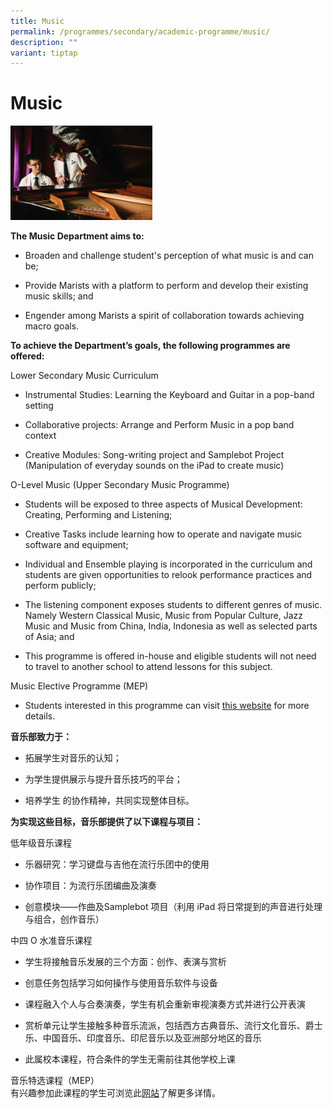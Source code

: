 ```yaml
---
title: Music
permalink: /programmes/secondary/academic-programme/music/
description: ""
variant: tiptap
---
```

<h1>Music</h1>
<div class="isomer-image-wrapper">
<img style="width:45%" height="auto" width="100%" src="/images/Academic%20Programme/Secondary/music_v1.png">
</div>
<p><strong>The Music Department aims to:</strong>
</p>
<ul>
<li>
<p>Broaden and challenge student's perception of what music is and can be;</p>
</li>
<li>
<p>Provide Marists with a platform to perform and develop their existing
music skills; and</p>
</li>
<li>
<p>Engender among Marists a spirit of collaboration towards achieving macro
goals.</p>
</li>
</ul>
<p><strong>To achieve the Department’s goals, the following programmes are offered:</strong>
</p>
<p>Lower Secondary Music Curriculum</p>
<ul data-tight="true" class="tight">
<li>
<p>Instrumental Studies: Learning the Keyboard and Guitar in a pop-band setting</p>
</li>
<li>
<p>Collaborative projects: Arrange and Perform Music in a pop band context</p>
</li>
<li>
<p>Creative Modules: Song-writing project and Samplebot Project (Manipulation
of everyday sounds on the iPad to create music)</p>
</li>
</ul>
<p>O-Level Music (Upper Secondary Music Programme)</p>
<ul>
<li>
<p>Students will be exposed to three aspects of Musical Development: Creating,
Performing and Listening;</p>
</li>
<li>
<p>Creative Tasks include learning how to operate and navigate music software
and equipment;</p>
</li>
<li>
<p>Individual and Ensemble playing is incorporated in the curriculum and
students are given opportunities to relook performance practices and perform
publicly;</p>
</li>
<li>
<p>The listening component exposes students to different genres of music.
Namely Western Classical Music, Music from Popular Culture, Jazz Music
and Music from China, India, Indonesia as well as selected parts of Asia;
and</p>
</li>
<li>
<p>This programme is offered in-house and eligible students will not need
to travel to another school to attend lessons for this subject.</p>
</li>
</ul>
<p>Music Elective Programme (MEP)</p>
<ul data-tight="true" class="tight">
<li>
<p>Students interested in this programme can visit&nbsp;<a href="https://www.moe.gov.sg/education-in-sg/our-programmes/mep-sec" rel="noopener noreferrer nofollow" target="_blank">this website</a>&nbsp;for
more details.</p>
<p></p>
</li>
</ul>
<p><strong>音乐部致力于：</strong>
</p>
<ul>
<li>
<p>拓展学生对音乐的认知；</p>
</li>
<li>
<p>为学生提供展示与提升音乐技巧的平台；</p>
</li>
<li>
<p>培养学生 的协作精神，共同实现整体目标。
<br>
</p>
</li>
</ul>
<p><strong>为实现这些目标，音乐部提供了以下课程与项目：</strong>
</p>
<p>低年级音乐课程</p>
<ul>
<li>
<p>乐器研究：学习键盘与吉他在流行乐团中的使用</p>
</li>
<li>
<p>协作项目：为流行乐团编曲及演奏</p>
</li>
<li>
<p>创意模块——作曲及Samplebot 项目（利用 iPad 将日常提到的声音进行处理与组合，创作音乐）</p>
<p></p>
</li>
</ul>
<p>中四 O 水准音乐课程</p>
<ul>
<li>
<p>学生将接触音乐发展的三个方面：创作、表演与赏析</p>
</li>
<li>
<p>创意任务包括学习如何操作与使用音乐软件与设备</p>
</li>
<li>
<p>课程融入个人与合奏演奏，学生有机会重新审视演奏方式并进行公开表演</p>
</li>
<li>
<p>赏析单元让学生接触多种音乐流派，包括西方古典音乐、流行文化音乐、爵士乐、中国音乐、印度音乐、印尼音乐以及亚洲部分地区的音乐</p>
</li>
<li>
<p>此属校本课程，符合条件的学生无需前往其他学校上课
<br>
</p>
</li>
</ul>
<p>音乐特选课程（MEP）
<br>有兴趣参加此课程的学生可浏览此<a href="https://www.moe.gov.sg/education-in-sg/our-programmes/mep-sec" rel="noopener nofollow" target="_blank">网站</a>了解更多详情。</p>
<p></p>